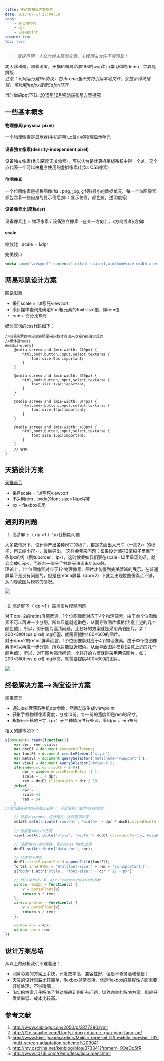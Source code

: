 ```yaml
---
title: 移动端布局方案探究
date: 2017-07-17 23:04:58
tags:
	- 移动端布局
	- dpr
	- viewpoint
reward: true
toc: true
---
```

> *版权声明：本文为博主原创文章，未经博主允许不得转载！*

初入移动端，照着淘宝，天猫和网易彩票163的wap主页学习做的demo，主要是排版  
*注意：代码运行是file协议，在chrome里不支持引用本地文件，会提示跨域错误，可以用firefox或者Safari打开*

当时做的ppt下载: [2015年12月移动端布局方案探究](https://raw.githubusercontent.com/tywei90/mobile_study/master/assets/mobile_study.ppt)
<!-- more -->
## 一些基本概念

#### 物理像素(physical pixel)
一个物理像素是显示器(手机屏幕)上最小的物理显示单元

#### 设备独立像素(density-independent pixel)
设备独立像素(也叫密度无关像素)，可以认为是计算机坐标系统中得一个点，这个点代表一个可以由程序使用的虚拟像素(比如: CSS像素)

#### 位图像素
一个位图像素是栅格图像(如：png, jpg, gif等)最小的数据单元。每一个位图像素都包含着一些自身的显示信息(如：显示位置，颜色值，透明度等)

#### 设备像素比(简称dpr)
设备像素比 = 物理像素 / 设备独立像素（在某一方向上，x方向或者y方向）

#### scale
缩放比：scale = 1/dpr

完美视口
```html
<meta name="viewport" content="initial-scale=1,width=device-width,user-scalable=0,maximum-scale=1" />

```


## 网易彩票设计方案
[网易彩票](http://caipiao.163.com/t/)
* 采用scale = 1.0写死viewport
* 采用媒体查询来确定html根元素的font-size值，即rem值
* rem + 百分比布局

媒体查询的css代码如下：
```less
//网易彩票的响应式布局是采用媒体查询来改变rem值实现的
//媒体查询css
#media-query{
    @media screen and (min-width: 240px) {
        html,body,button,input,select,textarea {
            font-size:9px!important;
        }
    }

    @media screen and (min-width: 320px) {
        html,body,button,input,select,textarea {
            font-size:12px!important;
        }
    }

    @media screen and (min-width: 374px) {
        html,body,button,input,select,textarea {
            font-size:14px!important;
        }
    }

    @media screen and (min-width: 400px) {
        html,body,button,input,select,textarea {
            font-size:15px!important;
        }
    }
    // 省略
}
```


## 天猫设计方案
[天猫首页](https://www.tmall.com/#/main)
* 采用scale = 1.0写死viewport
* 不采用rem，body的font-size=14px写死
* px + flexbox布局

## 遇到的问题

1. 高清屏下（ dpr>1 ）1px线模糊问题

大多数情况下，设计师产出各种尺寸的稿子，都是先画出大尺寸（一般2x）的稿子，再去缩小尺寸，最后导出。 这样会带来问题：如果设计师在2倍稿子里画了一条1px的线（例如border：1px），这时候假如我们要在scale=1.0里呈现的话，就会变成0.5px，而很大一部分手机是无法画出0.5px的。  
理论上，1个位图像素对应于1个物理像素，图片才能得到完美清晰的展示。在普通屏幕下是没有问题的，但是在retina屏幕（dpr=2）下就会出现位图像素点不够，从而导致图片模糊的情况。

![](/assets/img/h_dpr1.jpg)

---

2. 高清屏下（ dpr>1 ）高清图片模糊问题

对于dpr=2的retina屏幕而言，1个位图像素对应于4个物理像素，由于单个位图像素不可以再进一步分割，所以只能就近取色，从而导致图片模糊(注意上述的几个颜色值)。所以，对于图片高清问题，比较好的方案就是采用两倍图片。如：200×300(css pixel)img标签，就需要提供400×600的图片。  
对于dpr=2的retina屏幕而言，1个位图像素对应于4个物理像素，由于单个位图像素不可以再进一步分割，所以只能就近取色，从而导致图片模糊(注意上述的几个颜色值)。所以，对于图片高清问题，比较好的方案就是采用两倍图片。如：200×300(css pixel)img标签，就需要提供400×600的图片。

![](/assets/img/h_dpr2.jpg)


## 终极解决方案-->淘宝设计方案
[淘宝首页](https://m.taobao.com/)
* 通过js处理获取手机dpr参数，然后动态生成viewpoint
* 获取手机物理像素宽度，分成10份，每一份的宽度即是rem的尺寸。
* 根据设计稿的尺寸（px）分三种情况进行处理，采用px + rem布局

相关的脚本如下：
```js
$(document).ready(function(){
    var dpr, rem, scale;
    var docEl = document.documentElement;
    var fontEl = document.createElement('style');
    var metaEl = document.querySelector('meta[name="viewport"]');
    var view1 = document.querySelector('#view-1');
    if(window.screen.width < 540){
        dpr = window.devicePixelRatio || 1;
        scale = 1 / dpr;
        rem = docEl.clientWidth * dpr / 10;
    }else{
        dpr = 1;
        scale =1;
        rem = 54;
    }
//貌似最新的淘宝网站又去掉了，只是限制了主体内容的宽度

    // 设置viewport，进行缩放，达到高清效果
    metaEl.setAttribute('content', 'width=' + dpr * docEl.clientWidth + ',initial-scale=' + scale + ',maximum-scale=' + scale + ', minimum-scale=' + scale + ',user-scalable=no');
    
    // 设置整体div的宽高
    view1.setAttribute('style', 'width:'+ docEl.clientWidth+'px; height:'+ docEl.clientHeight+'px');

    // 设置data-dpr属性，留作的css hack之用
    docEl.setAttribute('data-dpr', dpr);

    // 动态写入样式
    docEl.firstElementChild.appendChild(fontEl);
    fontEl.innerHTML = 'html{font-size:' + rem + 'px!important;}';
    $('body').attr('style', 'font-size:' + dpr * 12 +'px');

    // 给js调用的，某一dpr下rem和px之间的转换函数
    window.rem2px = function(v) {
        v = parseFloat(v);
        return v * rem;
    };
    window.px2rem = function(v) {
        v = parseFloat(v);
        return v / rem;
    };

    window.dpr = dpr;
    window.rem = rem;
})
```


## 设计方案总结

从以上的分析我们不难看出：
* 网易彩票的方案上手快，开发效率高，兼容性好，但是不够灵活和精细；
* 天猫的设计思路比较简单，flexbox非常灵活，但是flexbox的兼容性方面需要好好处理，不够精细；
* 淘宝的方案几乎解决了移动端遇到的所有问题，堪称完美的解决方案，但是开发效率低、成本比较高。

## 参考文献
1. http://www.cnblogs.com/2050/p/3877280.html
2. http://f2e.souche.com/blog/yi-dong-duan-zi-gua-ying-fang-an/
3. http://www.html-js.com/article/Mobile-terminal-H5-mobile-terminal-HD-multi-screen-adaptation-scheme%203041
4. http://my.oschina.net/kenblog/blog/373341?fromerr=OQeOo5fR
5. http://www.1024i.com/demo/less/document.html













